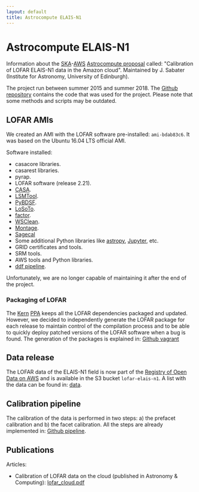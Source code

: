 ```yaml
---
layout: default
title: Astrocompute ELAIS-N1
---
```


# Astrocompute ELAIS-N1

Information about the [SKA](https://www.skatelescope.org/)-[AWS](http://aws.amazon.com/) [Astrocompute proposal](https://www.skatelescope.org/ska-aws-astrocompute-call-for-proposals/) called: \"Calibration of LOFAR ELAIS-N1 data in the Amazon cloud\". Maintained by J. Sabater (Institute for Astronomy, University of Edinburgh).

The project run between summer 2015 and summer 2018. The [Github repository](https://github.com/nudomarinero/Astrocompute-ELAIS-N1) contains the code that was used for the project. Please note that some methods and scripts may be outdated. 

## LOFAR AMIs
We created an AMI with the LOFAR software pre-installed: `ami-bdab83c6`. It was based on the Ubuntu 16.04 LTS official AMI.

Software installed:

* casacore libraries.
* casarest libraries.
* pyrap.
* LOFAR software (release 2.21).
* [CASA](http://casa.nrao.edu/).
* [LSMTool](https://github.com/darafferty/LSMTool).
* [PyBDSF](https://github.com/lofar-astron/PyBDSF).
* [LoSoTo](https://github.com/revoltek/losoto).
* [factor](https://github.com/revoltek/factor).
* [WSClean](https://sourceforge.net/projects/wsclean/).
* [Montage](http://montage.ipac.caltech.edu/index.html).
* [Sagecal](http://sourceforge.net/projects/sagecal/)
* Some additional Python libraries like [astropy](http://www.astropy.org/), [Jupyter](https://jupyter.org/), etc.
* GRID certificates and tools.
* SRM tools.
* AWS tools and Python libraries.
* [ddf pipeline](https://github.com/mhardcastle/ddf-pipeline).

Unfortunately, we are no longer capable of maintaining it after the end of the project.

### Packaging of LOFAR
The [Kern](http://kernsuite.info/) [PPA](https://launchpad.net/~kernsuite/+archive/ubuntu/kern-dev/) keeps all the LOFAR dependencies packaged and updated. However, we decided to independently generate the LOFAR package for each release to maintain control of the compilation process and to be able to quickly deploy patched versions of the LOFAR software when a bug is found. 
The generation of the packages is explained in: [Github vagrant](https://github.com/nudomarinero/Astrocompute-ELAIS-N1/tree/master/vagrant)

## Data release
The LOFAR data of the ELAIS-N1 field is now part of the [Registry of Open Data on AWS](https://registry.opendata.aws/lofar-elais-n1/) and is available in the S3 bucket `lofar-elais-n1`. A list with the data can be found in: [data](http://www.lofarcloud.uk/data.html).

## Calibration pipeline
The calibration of the data is performed in two steps: a) the prefacet calibration and b) the facet calibration. All the steps are already implemented in: [Github pipeline](https://github.com/nudomarinero/Astrocompute-ELAIS-N1/tree/master/pipeline).

## Publications
Articles:
* Calibration of LOFAR data on the cloud (published in Astronomy & Computing): [lofar_cloud.pdf](http://www.roe.ac.uk/~jsm/lofar/lofar_cloud.pdf)


